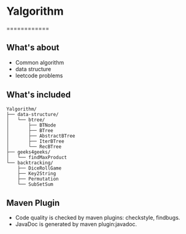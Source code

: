 <!--hihihi-->
# Yalgorithm
============
## What's about
- Common algorithm
- data structure
- leetcode problems

## What's included
```
Yalgorithm/
├── data-structure/
│   └── btree/
│       ├── BTNode
│       ├── BTree
│       ├── AbstractBTree
│       ├── IterBTree
│       └── RecBTree
├── geeks4geeks/
│   └── findMaxProduct
└── backtracking/
    ├── DiceRollGame
    ├── Key2String
    ├── Permutation
    └── SubSetSum
```
## Maven Plugin
- Code quality is checked by maven plugins: checkstyle, findbugs.
- JavaDoc is generated by maven plugin:javadoc.
